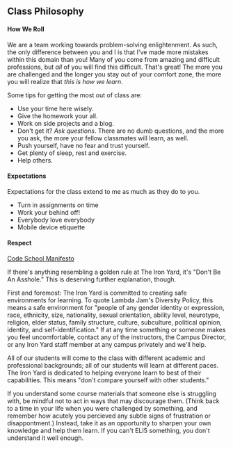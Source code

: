## Class Philosophy

#### How We Roll

We are a team working towards problem-solving enlightenment. As such, the only difference between you and I is that I've made more mistakes within this domain than you! Many of you come from amazing and difficult professions, but _all_ of you will find this difficult. That's great! The more you are challenged and the longer you stay out of your comfort zone, the more you will realize that _this is how we learn_.

Some tips for getting the most out of class are:
* Use your time here wisely.
* Give the homework your all.
* Work on side projects and a blog.
* Don't get it? _Ask questions_. There are no dumb questions, and the more you ask, the more your fellow classmates will learn, as well.
* Push yourself, have no fear and trust yourself.
* Get plenty of sleep, rest and exercise.
* Help others.

#### Expectations

Expectations for the class extend to me as much as they do to you.

* Turn in assignments on time
* Work your behind off!
* Everybody love everybody
* Mobile device etiquette

#### Respect

[Code School Manifesto](http://masondesu.github.io/code-school-manifesto/)

If there's anything resembling a golden rule at The Iron Yard, it's "Don't Be An Asshole." This is deserving further explanation, though.

First and foremost: The Iron Yard is committed to creating safe environments for learning. To quote Lambda Jam's Diversity Policy, this means a safe environment for "people of any gender identity or expression, race, ethnicity, size, nationality, sexual orientation, ability level, neurotype, religion, elder status, family structure, culture, subculture, political opinion, identity, and self-identification." If at any time something or someone makes you feel uncomfortable, contact any of the instructors, the Campus Director, or any Iron Yard staff member at any campus privately and we'll help.

All of our students will come to the class with different academic and professional backgrounds; all of our students will learn at different paces. The Iron Yard is dedicated to helping everyone learn to best of their capabilities. This means "don't compare yourself with other students."

If you understand some course materials that someone else is struggling with, be mindful not to act in ways that may discourage them. (Think back to a time in your life when you were challenged by something, and remember how acutely you percieved any subtle signs of frustration or disappontment.) Instead, take it as an opportunity to sharpen your own knowledge and help them learn. If you can't ELI5 something, you don't understand it well enough.
